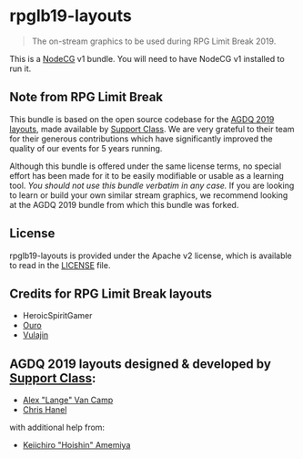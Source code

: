 # rpglb19-layouts

> The on-stream graphics to be used during RPG Limit Break 2019.

This is a [NodeCG](http://github.com/nodecg/nodecg) v1 bundle. You will need to have NodeCG v1 installed to run it.

## Note from RPG Limit Break
This bundle is based on the open source codebase for the [AGDQ 2019 layouts](https://github.com/GamesDoneQuick/agdq19-layouts), made available by [Support Class](https://supportclass.net/). We are very grateful to their team for their generous contributions which have significantly improved the quality of our events for 5 years running.

Although this bundle is offered under the same license terms, no special effort has been made for it to be easily modifiable or usable as a learning tool. *You should not use this bundle verbatim in any case.* If you are looking to learn or build your own similar stream graphics, we recommend looking at the AGDQ 2019 bundle from which this bundle was forked.

## License
rpglb19-layouts is provided under the Apache v2 license, which is available to read in the [LICENSE](LICENSE) file.

## Credits for RPG Limit Break layouts
 - HeroicSpiritGamer
 - [Ouro](https://ourolen.net/)
 - [Vulajin](https://twitter.com/Vulajin)

## AGDQ 2019 layouts designed & developed by [Support Class](https://supportclass.net/):
 - [Alex "Lange" Van Camp](https://twitter.com/VanCamp)  
 - [Chris Hanel](https://twitter.com/ChrisHanel)

with additional help from:
 - [Keiichiro "Hoishin" Amemiya](https://github.com/Hoishin)
